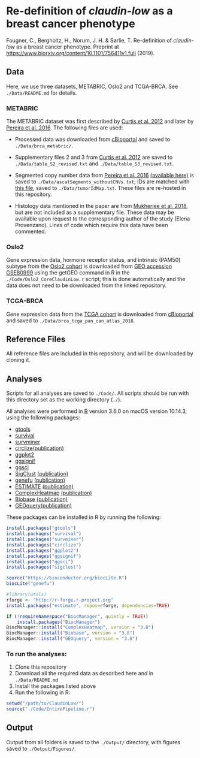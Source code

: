 # Re-definition of _claudin-low_ as a breast cancer phenotype
Fougner, C., Bergholtz, H., Norum, J. H. & Sørlie, T. Re-definition of _claudin-low_ as a breast cancer phenotype. Preprint at https://www.biorxiv.org/content/10.1101/756411v1.full (2019).

## Data
Here, we use three datasets, METABRIC, Oslo2 and TCGA-BRCA. See `./Data/README.md` for details.

### METABRIC
The METABRIC dataset was first described by [Curtis et al. 2012](https://www.nature.com/articles/nature10983) and later by [Pereira et al. 2016](https://www.nature.com/articles/ncomms11479). The following files are used:

* Processed data was downloaded from [cBioportal](http://www.cbioportal.org/study?id=brca_metabric) and saved to `./Data/brca_metabric/`.

* Supplementary files 2 and 3 from [Curtis et al. 2012](https://www.nature.com/articles/nature10983) are saved to `./Data/table_S2_revised.txt` and `./Data/table_S3_revised.txt`.

* Segmented copy number data from [Pereira et al. 2016](https://www.nature.com/articles/ncomms11479) [(available here)](https://raw.githubusercontent.com/cclab-brca/mutationalProfiles/master/Data/ascatSegments_withoutCNVs.txt) is saved to `./Data/ascatSegments_withoutCNVs.txt`; IDs are matched with [this file](https://raw.githubusercontent.com/cclab-brca/mutationalProfiles/master/Data/tumorIdMap.txt), saved to `./Data/tumorIdMap.txt`. These files are re-hosted in this repository.

* Histology data mentioned in the paper are from [Mukherjee et al. 2018](https://www.nature.com/articles/s41523-018-0056-8), but are not included as a supplementary file. These data may be available upon request to the corresponding author of the study (Elena Provenzano). Lines of code which require this data have been commented.

### Oslo2
Gene expression data, hormone receptor status, and intrinsic (PAM50) subtype from the [Oslo2 cohort](https://breast-cancer-research.biomedcentral.com/articles/10.1186/s13058-017-0812-y) is downloaded from [GEO accession GSE80999](https://www.ncbi.nlm.nih.gov/geo/query/acc.cgi?acc=GSE80999) using the getGEO command in R in the `./Code/Oslo2_CoreClaudinLow.r` script; this is done automatically and the data does not need to be downloaded from the linked repository.

### TCGA-BRCA
Gene expression data from the [TCGA cohort](https://www.nature.com/articles/nature11412) is downloaded from [cBioportal](http://www.cbioportal.org/study?id=brca_tcga_pan_can_atlas_2018/) and saved to `./Data/brca_tcga_pan_can_atlas_2018`.

## Reference Files
All reference files are included in this repository, and will be downloaded by cloning it.

## Analyses
Scripts for all analyses are saved to `./Code/`. All scripts should be run with this directory set as the working directory (`./`).

All analyses were performed in [R](https://www.r-project.org) version 3.6.0 on macOS version 10.14.3, using the following packages:

* [gtools](https://cran.r-project.org/web/packages/gtools/index.html)
* [survival](https://github.com/therneau/survival)
* [survminer](https://rpkgs.datanovia.com/survminer/index.html)
* [circlize](https://cran.r-project.org/package=circlize)[(publication)](https://academic.oup.com/bioinformatics/article/30/19/2811/2422259)
* [ggplot2](https://ggplot2.tidyverse.org)
* [ggsignif](https://github.com/const-ae/ggsignif)
* [ggsci](https://cran.r-project.org/web/packages/ggsci/vignettes/ggsci.html#discussion)
* [SigClust](https://cran.r-project.org/package=sigclust) [(publication)](https://www.tandfonline.com/doi/abs/10.1198/016214508000000454)
* [genefu](https://bioconductor.org/packages/release/bioc/html/genefu.html) [(publication)](https://www.ncbi.nlm.nih.gov/pmc/articles/PMC6410906/)
* [ESTIMATE](https://bioinformatics.mdanderson.org/public-software/estimate/) [(publication)](https://www.nature.com/articles/ncomms3612)
* [ComplexHeatmap](http://bioconductor.org/packages/ComplexHeatmap/) [(publication)](https://academic.oup.com/bioinformatics/article/32/18/2847/1743594)
* [Biobase](https://bioconductor.org/packages/Biobase/) [(publication)](https://www.nature.com/articles/nmeth.3252)
* [GEOquery](https://www.bioconductor.org/packages/GEOquery/)[(publication)](https://academic.oup.com/bioinformatics/article/23/14/1846/190290)

These packages can be installed in R by running the following:
```r
install.packages("gtools")
install.packages("survival")
install.packages("survminer")
install.packages("circlize")
install.packages("ggplot2")
install.packages("ggsignif")
install.packages("ggsci")
install.packages("sigclust")

source("https://bioconductor.org/biocLite.R")
biocLite("genefu")

#library(utils)
rforge <- "http://r-forge.r-project.org"
install.packages("estimate", repos=rforge, dependencies=TRUE)

if (!requireNamespace("BiocManager", quietly = TRUE))
    install.packages("BiocManager")
BiocManager::install("ComplexHeatmap", version = "3.8")
BiocManager::install("Biobase", version = "3.8")
BiocManager::install("GEOquery", version = "3.8")
```

### To run the analyses:
1) Clone this repository
2) Download all the required data as described here and in `./Data/README.md`
3) Install the packages listed above
4) Run the following in R:

```r
setwd("/path/to/ClaudinLow/")
source("./Code/EntirePipeline.r")
```

## Output
Output from all folders is saved to the `./Output/` directory, with figures saved to `./Output/Figures/`.
